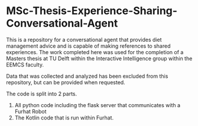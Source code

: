 # MSc-Thesis-Experience-Sharing-Conversational-Agent
This is a repository for a conversational agent that provides diet management advice and is capable of making references to shared experiences.
The work completed here was used for the completion of a Masters thesis at TU Delft within the Interactive Intelligence group within the EEMCS faculty.

Data that was collected and analyzed has been excluded from this repository, but can be provided when requested.

The code is split into 2 parts.
1. All python code including the flask server that communicates with a Furhat Robot
2. The Kotlin code that is run within Furhat.